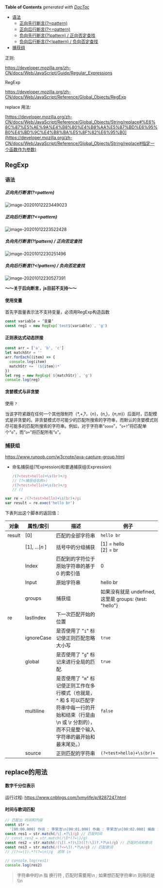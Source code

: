 <!-- START doctoc generated TOC please keep comment here to allow auto update -->
<!-- DON'T EDIT THIS SECTION, INSTEAD RE-RUN doctoc TO UPDATE -->
**Table of Contents**  *generated with [DocToc](https://github.com/thlorenz/doctoc)*

- [语法](#%E8%AF%AD%E6%B3%95)
    - [正向先行断言(?=pattern)](#%E6%AD%A3%E5%90%91%E5%85%88%E8%A1%8C%E6%96%AD%E8%A8%80pattern)
    - [正向后行断言(?<=pattern)](#%E6%AD%A3%E5%90%91%E5%90%8E%E8%A1%8C%E6%96%AD%E8%A8%80pattern)
    - [负向先行断言(?!pattern) / 正向否定查找](#%E8%B4%9F%E5%90%91%E5%85%88%E8%A1%8C%E6%96%AD%E8%A8%80pattern--%E6%AD%A3%E5%90%91%E5%90%A6%E5%AE%9A%E6%9F%A5%E6%89%BE)
    - [负向后行断言(?<!pattern) / 负向否定查找](#%E8%B4%9F%E5%90%91%E5%90%8E%E8%A1%8C%E6%96%AD%E8%A8%80pattern--%E8%B4%9F%E5%90%91%E5%90%A6%E5%AE%9A%E6%9F%A5%E6%89%BE)
- [捕获组](#%E6%8D%95%E8%8E%B7%E7%BB%84)

<!-- END doctoc generated TOC please keep comment here to allow auto update -->

正则:

https://developer.mozilla.org/zh-CN/docs/Web/JavaScript/Guide/Regular_Expressions

RegExp

https://developer.mozilla.org/zh-CN/docs/Web/JavaScript/Reference/Global_Objects/RegExp

replace 用法:

[https://developer.mozilla.org/zh-CN/docs/Web/JavaScript/Reference/Global_Objects/String/replace#%E6%8C%87%E5%AE%9A%E4%B8%80%E4%B8%AA%E5%87%BD%E6%95%B0%E4%BD%9C%E4%B8%BA%E5%8F%82%E6%95%B0](https://developer.mozilla.org/zh-CN/docs/Web/JavaScript/Reference/Global_Objects/String/replace#指定一个函数作为参数)

## RegExp

### 语法

##### 正向先行断言(?=pattern)

![image-20201012223449023](https://minimax-1256590847.cos.ap-shanghai.myqcloud.com/img/image-20201012223449023.png)

##### 正向后行断言(?<=pattern)

![image-20201012223522428](https://minimax-1256590847.cos.ap-shanghai.myqcloud.com/img/image-20201012223522428.png)

##### 负向先行断言(?!pattern) / 正向否定查找

![image-20201012230251496](https://minimax-1256590847.cos.ap-shanghai.myqcloud.com/img/image-20201012230251496.png)

##### 负向后行断言(?<!pattern) / 负向否定查找

![image-20201012230527391](https://minimax-1256590847.cos.ap-shanghai.myqcloud.com/img/image-20201012230527391.png)

**～～关于后向断言，js目前不支持～～**

#### 使用变量

首先字面量表示法不支持变量，必须用RegExp构造函数

```js
const variable = ’变量‘
const reg1 = new RegExp(`test${variable}`, 'g')
```

#### 正则表达式动态拼接

```js
const arr = ['a', 'b', 'c']
let matchStr = ''
arr.forEach((item) => {
  console.log(item)
  matchStr += `(${item})*`
})
let reg = new RegExp(`${matchStr}`, 'g')
console.log(reg)

```



#### 贪婪模式与非贪婪

使用 `?`

当该字符紧跟在任何一个其他限制符（*,+,?，{*n*}，{*n*,}，{*n*,*m*}）后面时，匹配模式是非贪婪的。非贪婪模式尽可能少的匹配所搜索的字符串，而默认的贪婪模式则尽可能多的匹配所搜索的字符串。例如，对于字符串“`oooo`”，“`o+?`”将匹配单个“`o`”，而“`o+`”将匹配所有“`o`”。

### 捕获组

https://www.runoob.com/w3cnote/java-capture-group.html

- 命名捕获组(?Expression)和普通捕获组(Expression)

  ```js
  /(?<test>hello)+\s(br)+/g
  // (?<捕获组名称>)
  /(?<test>hello)+\s(br)+/g
  // ()
  ```

```js
var re = /(?<test>hello)+\s(br)+/gi
var result = re.exec('hello br')
```

下表列出这个脚本的返回值：

| 对象   | 属性/索引      | 描述                                                                                                                                                                  | 例子                                                  |
| ------ | -------------- | --------------------------------------------------------------------------------------------------------------------------------------------------------------------- | ----------------------------------------------------- |
| result | [0]            | 匹配的全部字符串                                                                                                                                                      | `hello br`                                            |
|        | [1], ...[*n* ] | 括号中的分组捕获                                                                                                                                                      | [1] = hello<br/>[2] = br                              |
|        | Index          | 匹配到的字符位于原始字符串的基于 0 的索引值                                                                                                                           | 0                                                     |
|        | Input          | 原始字符串                                                                                                                                                            | hello br                                              |
|        | groups         | 捕获组                                                                                                                                                                | 如果没有就是 undefined,这里是 groups: {test: "hello"} |
| re     | lastIndex      | 下一次匹配开始的位置                                                                                                                                                  |                                                       |
|        | ignoreCase     | 是否使用了 "`i`" 标记使正则匹配忽略大小写                                                                                                                             | `true`                                                |
|        | global         | 是否使用了 "`g`" 标记来进行全局的匹配.                                                                                                                                | `true`                                                |
|        | multiline      | 是否使用了 "`m`" 标记使正则工作在多行模式（也就是，^ 和 \$ 可以匹配字符串中每一行的开始和结束（行是由 \n 或 \r 分割的），而不只是整个输入字符串的最开始和最末尾处。） | `false`                                               |
|        | source         | 正则匹配的字符串                                                                                                                                                      | `(?<test>hello)+\s(br)+`                              |

## replace的用法





#### 数字千分位表示

运行过程: https://www.cnblogs.com/lvmylife/p/8287247.html



#### 时间与歌词匹配

```js
// 匹配出 时间和内容
const str =
  '[00:00.000] 作词 : 李荣浩\n[00:01.000] 作曲 : 李荣浩\n[00:02.000] 编曲 : 李荣浩\n[00:03.000]\n[00:29.799] 电视一直闪\n[00:33.441] 联络方式都还没删\n[00:37.146] 你待我的好\n[00:40.752] 我却错手毁掉\n[00:44.392] 也曾一起想\n[00:48.023] 有个地方睡觉吃饭\n[00:51.674] 可怎么去熬 日夜颠倒\n[00:55.063] 连头款也凑不到\n[00:59.193] 墙板 被我砸烂\n[01:02.574] 到现在还没修\n[01:05.937] 一碗热的粥\n[01:07.960] 你怕我没够\n[01:09.829] 都留一半带走\n[01:12.809] 给你形容\n[01:15.276] 美好今后 你常常眼睛会红\n[01:20.501] 原来心疼我\n[01:22.517] 我那时候不懂\n[01:27.316] 假如我年少有为 不自卑\n[01:31.632] 懂得什么是珍贵\n[01:34.174] 那些美梦\n[01:37.783] 没给你 我一生有愧\n[01:41.863] 假如我年少有为 知进退\n[01:46.204] 才不会让你替我受罪\n[01:50.032] 婚礼上 多喝几杯\n[01:53.263] 和你现在那位\n[02:00.430]\n[02:26.175] 也曾一起想\n[02:29.798] 有个地方睡觉吃饭\n[02:33.428] 可怎么去熬 日夜颠倒\n[02:36.812] 连头款也凑不到\n[02:40.958] 墙板 被我砸烂\n[02:44.360] 到现在还没修\n[02:47.730] 一碗热的粥\n[02:49.757] 你怕我没够\n[02:51.589] 都留一半带走\n[02:54.622] 给你形容\n[02:57.078] 美好今后 你常常眼睛会红\n[03:02.280] 原来心疼我\n[03:04.333] 我那时候不懂\n[03:09.108] 假如我年少有为 不自卑\n[03:13.464] 懂得什么是珍贵\n[03:15.936] 那些美梦\n[03:19.553] 没给你 我一生有愧\n[03:23.677] 假如我年少有为 知进退\n[03:27.974] 才不会让你替我受罪\n[03:31.834] 婚礼上 多喝几杯\n[03:35.007] 和你现在那位\n[03:41.862] 假如我年少有为 不自卑\n[03:46.181] 尝过后悔的滋味\n[03:48.651] 金钱地位\n[03:52.300] 搏到了却好想退回\n[03:56.399] 假如我年少有为 知进退\n[04:00.701] 才不会让你替我受罪\n[04:04.629] 婚礼上 多喝几杯\n[04:07.732] 和你现在那位\n[04:15.261] 在婚礼上 多喝几杯\n[04:18.755] 祝我年少有为\n[04:27.855]\n[04:29.000] 制作人：李荣浩\n[04:29.500] 吉他：李荣浩\n[04:30.000] 贝斯：李荣浩\n[04:30.500] 鼓：Alex\n[04:31.000] 和声编写：李荣浩\n[04:31.500] 和声：李荣浩\n[04:32.000] 弦乐编写：李荣浩\n[04:32.500] 弦乐：国际首席爱乐乐团\n[04:33.000] 录音师：李荣浩\n[04:33.500] 混音师：李荣浩\n[04:34.000] 录音室：北京一样音乐录音室\n[04:34.500] 混音室：北京一样音乐录音室\n[04:35.000] 母带后期制作人：李荣浩\n[04:35.500] 母带后期处理工程师：周天澈TC Z.\n[04:36.000] 母带后期处理录音室：TC Faders\n[04:37.000]OP：一样音乐工作室\n[04:38.000]SP：酷亚音乐 (深圳) 有限公司 admin by One Asia Music Inc. 酷亚音乐股份有限公司\n'
const res1 = str.match(/\[.+?\]/g) // 匹配时间
// const res2 = str.match(/\D*(?=\)/g)
const res2 = str.match(/(\[(.+?)\])((?:\])?.*?\n)/g) // 匹配时间和歌词
const res3 = str.match(/(?<=\]).*?\n/g) // 匹配歌词
// /(?<=\]).*?(?=\n)/g  滤除 \n

// console.log(res1)
console.log(res2)

```

> 字符串中的\n 指 换行符 , 匹配时需要用\n ; 如果想匹配字符串\n 则用的是\\\n

